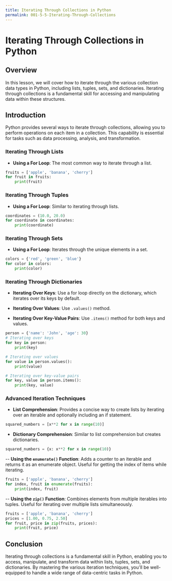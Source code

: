 ```yaml
---
title: Iterating Through Collections in Python
permalink: 001-5-5-Iterating-Through-Collections
---
```


# Iterating Through Collections in Python

## Overview
In this lesson, we will cover how to iterate through the various collection data types in Python, including lists, tuples, sets, and dictionaries. Iterating through collections is a fundamental skill for accessing and manipulating data within these structures.

## Introduction

Python provides several ways to iterate through collections, allowing you to perform operations on each item in a collection. This capability is essential for tasks such as data processing, analysis, and transformation.

### Iterating Through Lists

- **Using a For Loop**: The most common way to iterate through a list.

```python
fruits = ['apple', 'banana', 'cherry']
for fruit in fruits:
    print(fruit)
```

### Iterating Through Tuples

- **Using a For Loop**: Similar to iterating through lists.

```python
coordinates = (10.0, 20.0)
for coordinate in coordinates:
    print(coordinate)
```

### Iterating Through Sets

- **Using a For Loop**: Iterates through the unique elements in a set.

```python
colors = {'red', 'green', 'blue'}
for color in colors:
    print(color)
```

### Iterating Through Dictionaries

- **Iterating Over Keys**: Use a for loop directly on the dictionary, which iterates over its keys by default.

- **Iterating Over Values**: Use `.values()` method.

- **Iterating Over Key-Value Pairs**: Use `.items()` method for both keys and values.

```python
person = {'name': 'John', 'age': 30}
# Iterating over keys
for key in person:
    print(key)

# Iterating over values
for value in person.values():
    print(value)

# Iterating over key-value pairs
for key, value in person.items():
    print(key, value)
```

### Advanced Iteration Techniques

- **List Comprehension**: Provides a concise way to create lists by iterating over an iterable and optionally including an if statement.

```python
squared_numbers = [x**2 for x in range(10)]
```

- **Dictionary Comprehension**: Similar to list comprehension but creates dictionaries.

```python
squared_numbers = {x: x**2 for x in range(10)}
```

-- **Using the `enumerate()` Function**: Adds a counter to an iterable and returns it as an enumerate object. Useful for getting the index of items while iterating.

```python
fruits = ['apple', 'banana', 'cherry']
for index, fruit in enumerate(fruits):
    print(index, fruit)
```

-- **Using the `zip()` Function**: Combines elements from multiple iterables into tuples. Useful for iterating over multiple lists simultaneously.

```python
fruits = ['apple', 'banana', 'cherry']
prices = [1.00, 0.75, 2.50]
for fruit, price in zip(fruits, prices):
    print(fruit, price)
```

## Conclusion

Iterating through collections is a fundamental skill in Python, enabling you to access, manipulate, and transform data within lists, tuples, sets, and dictionaries. By mastering the various iteration techniques, you'll be well-equipped to handle a wide range of data-centric tasks in Python.